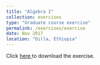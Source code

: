 ```yaml
---
title: "Algebra I"
collection: exercises
type: "Graduate course exercise"
permalink: /exercises/exercise
date: Nov 2017
location: "Dilla, Ethiopia"
---
```


Click <a href="https://dkboku.github.io/files/hw1.pdf"> here </a> to download the exercise.
